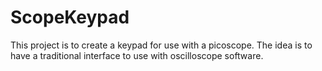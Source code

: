 # ScopeKeypad
This project is to create a keypad for use with a picoscope. The idea is to have a traditional interface to use with oscilloscope software.
